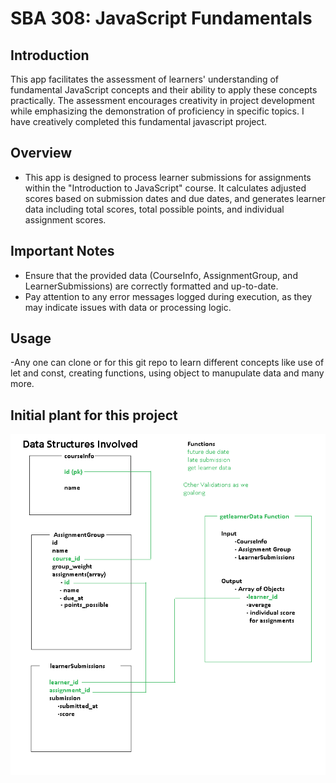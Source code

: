 # SBA 308: JavaScript Fundamentals


## Introduction
This app facilitates the assessment of learners' understanding of fundamental JavaScript concepts and their ability to apply these concepts practically. The assessment encourages creativity in project development while emphasizing the demonstration of proficiency in specific topics. I have creatively completed this fundamental javascript project.

## Overview
- This app is designed to process learner submissions for assignments within the "Introduction to JavaScript" course. It calculates adjusted scores based on submission dates and due dates, and generates learner data including total scores, total possible points, and individual assignment scores.

## Important Notes
- Ensure that the provided data (CourseInfo, AssignmentGroup, and LearnerSubmissions) are correctly formatted and up-to-date.
- Pay attention to any error messages logged during execution, as they may indicate issues with data or processing logic.

## Usage 
-Any one can clone or for this git repo to learn different concepts like use of let and const, creating functions, using object to manupulate data and many more. 

## Initial plant for this project
![Initial Plan](308SBA_Planjs.png)